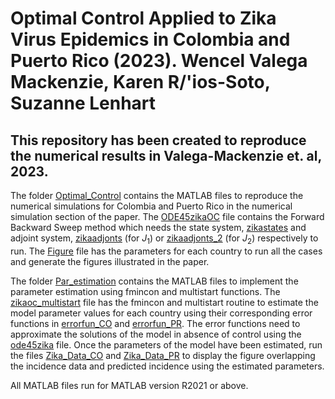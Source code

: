 # Optimal Control Applied to Zika Virus Epidemics in Colombia and Puerto Rico (2023). Wencel Valega Mackenzie, Karen R/'ios-Soto, Suzanne Lenhart

## This repository has been created to reproduce the numerical results in Valega-Mackenzie et. al, 2023. 

The folder [Optimal_Control](Optimal_Control) contains the MATLAB files to reproduce the numerical simulations for Colombia and Puerto Rico in the numerical simulation section of the paper. The [ODE45zikaOC](Optimal_Control/ode45zikaOC.m) file contains the Forward Backward Sweep method which needs the state system, [zikastates](Optimal_Control/zikastates.m) and adjoint system,  [zikaadjonts](Optimal_Control/zikaadjoints.m) (for $J_1$) or [zikaadjonts_2](Optimal_Control/zikaadjoints.m) (for $J_2$)  respectively to run. The [Figure](Optimal_Control/Figures.m) file has the parameters for each country to run all the cases and generate the figures illustrated in the paper. 

The folder [Par_estimation](Par_estimation) contains the MATLAB files to implement the parameter estimation using fmincon and multistart functions. The [zikaoc_multistart](Par_estimation/zikaoc_multistart.m) file has the fmincon and multistart routine to estimate the model parameter values for each country using their corresponding error functions in [errorfun_CO](Par_estimation/errorfun_CO.m) and [errorfun_PR](Par_estimation/errorfun_PR.m). The error functions need to approximate the solutions of the model in absence of control using the [ode45zika](Par_estimation/ode45zika.m) file. Once the parameters of the model have been estimated, run the files [Zika_Data_CO](Par_estimation/Zika_Data_CO.m) and [Zika_Data_PR](Par_estimation/Zika_Data_PR.m) to display the figure overlapping the incidence data and predicted incidence using the estimated parameters.

All MATLAB files run for MATLAB version R2021 or above.
